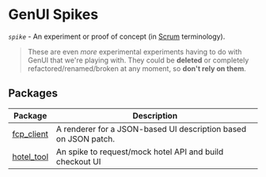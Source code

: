 # GenUI Spikes

_`spike`_ - An experiment or proof of concept (in [Scrum](<https://en.wikipedia.org/wiki/Scrum_(software_development)>) terminology).

> These are even _more_ experimental experiments having to do with GenUI that we're playing with. They could be **deleted** or completely refactored/renamed/broken at any moment, so **don't rely on them**.

## Packages

| Package                     | Description                                                     |
| --------------------------- | --------------------------------------------------------------- |
| [fcp_client](./fcp_client)  | A renderer for a JSON-based UI description based on JSON patch. |
| [hotel_tool](./hotel_tool)  | An spike to request/mock hotel API and build checkout UI        |
